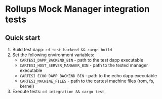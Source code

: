 # Rollups Mock Manager integration tests

## Quick start

1. Build test dapp: `cd test-backend && cargo build`
2. Set the following environment variables:
    - `CARTESI_DAPP_BACKEND_BIN` - path to the test dapp executable
    - `CARTESI_HOST_SERVER_MANAGER_BIN` - path to the tested manager executable
    - `CARTESI_ECHO_DAPP_BACKEND_BIN` - path to the echo dapp executable
    - `CARTESI_MACHINE_FILES` - path to the cartesi machine files (rom, fs, kernel)
3. Execute tests: `cd integration && cargo test`

